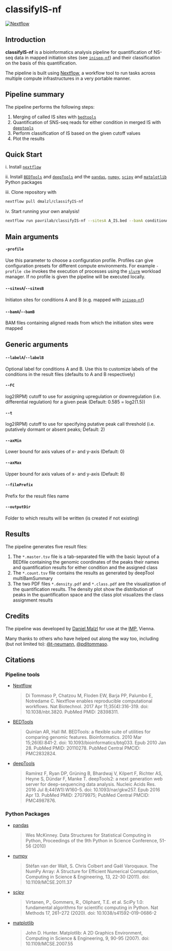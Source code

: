 # classifyIS-nf

[![Nextflow](https://img.shields.io/badge/nextflow-%E2%89%A519.10.0-brightgreen.svg)](https://www.nextflow.io/)

## Introduction

**classifyIS-nf** is a bioinformatics analysis pipeline for quantification of NS-seq data in mapped initiation sites (see [`iniseq-nf`](https://github.com/pavrilab/inisite-nf)) and their classification on the basis of this quantification.

The pipeline is built using [Nextflow](https://www.nextflow.io), a workflow tool to run tasks across multiple compute infrastructures in a very portable manner.

## Pipeline summary
The pipeline performs the following steps:

1.  Merging of called IS sites with [`bedtools`](https://bedtools.readthedocs.io/en/latest/index.html)
2.  Quantification of SNS-seq reads for either condition in merged IS with [`deeptools`](https://deeptools.readthedocs.io/en/develop/index.html)
3.  Perform classification of IS based on the given cutoff values
4.  Plot the results

## Quick Start
i. Install [`nextflow`](https://nf-co.re/usage/installation)

ii. Install [`BEDTools`](https://bedtools.readthedocs.io/en/latest/) and [`deepTools`](https://deeptools.readthedocs.io/en/develop/) and the [`pandas`](https://pandas.pydata.org/docs/index.html), [`numpy`](https://numpy.org/), [`scipy`](https://www.scipy.org/) and [`matplotlib`](https://matplotlib.org/) Python packages

iii. Clone repository with 
```bash
nextflow pull dmalzl/classifyIS-nf
```

iv. Start running your own analysis!
```bash
nextflow run pavrilab/classifyIS-nf --sitesA A_IS.bed --bamA conditionA.bam --labelA WT --sitesB B_IS.bed  --bamB conditionB.bam --labelB KD
````

## Main arguments
#### `-profile`
Use this parameter to choose a configuration profile. Profiles can give configuration presets for different compute environments. For example `-profile cbe` invokes the execution of processes using the [`slurm`](https://slurm.schedmd.com/documentation.html) workload manager. If no profile is given the pipeline will be executed locally.

#### `--sitesA`/`--sitesB`
Initiaton sites for conditions A and B (e.g. mapped with [`iniseq-nf`](https://github.com/pavrilab/inisite-nf))

#### `--bamA`/`--bamB`
BAM files containing aligned reads from which the initiation sites were mapped

## Generic arguments
#### `--labelA`/`--labelB`
Optional label for conditions A and B. Use this to customize labels of the conditions in the result files (defaults to A and B respectively)

#### `--FC`
log2(RPM) cutoff to use for assigning upregulation or downregulation (i.e. differential regulation) for a given peak (Default: 0.585 = log2(1.5))

#### `--t`
log2(RPM) cutoff to use for specifying putative peak call threshold (i.e. putatively dormant or absent peaks; Default: 2)

#### `--axMin`
Lower bound for axis values of x- and y-axis (Default: 0)

#### `--axMax`
Upper bound for axis values of x- and y-axis (Default: 8)

#### `--filePrefix`
Prefix for the result files name

#### `--outputDir`
Folder to which results will be written (is created if not existing)

## Results
The pipeline generates five result files:

1.  The `*.master.tsv` file is a tab-separated file with the basic layout of a BEDfile containing the genomic coordinates of the peaks their names and quantification results for either condition and the assigned class
2.  The `*.count.tsv` file contains the results as generated by deepTool multiBamSummary
3.  The two PDF files `*.density.pdf` and `*.class.pdf` are the visualization of the quantification results. The density plot show the distribution of peaks in the quantification space and the class plot visualizes the class assignment results

## Credits
The pipeline was developed by [Daniel Malzl](mailto:daniel.malzl@gmx.at) for use at the [IMP](https://www.imp.ac.at/), Vienna.

Many thanks to others who have helped out along the way too, including (but not limited to): [@t-neumann](https://github.com/t-neumann), [@pditommaso](https://github.com/pditommaso).

## Citations
### Pipeline tools
* [Nextflow](https://www.ncbi.nlm.nih.gov/pubmed/28398311/)
  > Di Tommaso P, Chatzou M, Floden EW, Barja PP, Palumbo E, Notredame C. Nextflow enables reproducible computational workflows. Nat Biotechnol. 2017 Apr 11;35(4):316-319. doi: 10.1038/nbt.3820. PubMed PMID: 28398311.

* [BEDTools](https://www.ncbi.nlm.nih.gov/pubmed/20110278/)
  > Quinlan AR, Hall IM. BEDTools: a flexible suite of utilities for comparing genomic features. Bioinformatics. 2010 Mar 15;26(6):841-2. doi: 10.1093/bioinformatics/btq033. Epub 2010 Jan 28. PubMed PMID: 20110278. PubMed Central PMCID: PMC2832824.
  
* [deepTools](https://www.ncbi.nlm.nih.gov/pubmed/27079975/)
  > Ramírez F, Ryan DP, Grüning B, Bhardwaj V, Kilpert F, Richter AS, Heyne S, Dündar F, Manke T. deepTools2: a next generation web server for deep-sequencing data analysis. Nucleic Acids Res. 2016 Jul 8;44(W1):W160-5. doi: 10.1093/nar/gkw257. Epub 2016 Apr 13. PubMed PMID: 27079975; PubMed Central PMCID: PMC4987876.
  
### Python Packages
* [pandas](https://pandas.pydata.org/docs/index.html)
  > Wes McKinney. Data Structures for Statistical Computing in Python, Proceedings of the 9th Python in Science Conference, 51-56 (2010)
  
* [numpy](https://numpy.org/)
  > Stéfan van der Walt, S. Chris Colbert and Gaël Varoquaux. The NumPy Array: A Structure for Efficient Numerical Computation, Computing in Science & Engineering, 13, 22-30 (2011). doi: 10.1109/MCSE.2011.37

* [scipy](https://www.scipy.org/)
  > Virtanen, P., Gommers, R., Oliphant, T.E. et al. SciPy 1.0: fundamental algorithms for scientific computing in Python. Nat Methods 17, 261–272 (2020). doi: 10.1038/s41592-019-0686-2
  
* [matplotlib](https://matplotlib.org/)
  > John D. Hunter. Matplotlib: A 2D Graphics Environment, Computing in Science & Engineering, 9, 90-95 (2007). doi: 10.1109/MCSE.2007.55
